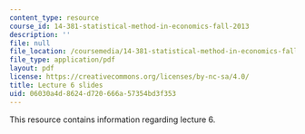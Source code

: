 ```yaml
---
content_type: resource
course_id: 14-381-statistical-method-in-economics-fall-2013
description: ''
file: null
file_location: /coursemedia/14-381-statistical-method-in-economics-fall-2013/06030a4d8624d720666a57354bd3f353_MIT14_381F13_lec6.pdf
file_type: application/pdf
layout: pdf
license: https://creativecommons.org/licenses/by-nc-sa/4.0/
title: Lecture 6 slides
uid: 06030a4d-8624-d720-666a-57354bd3f353
---
```

This resource contains information regarding lecture 6.